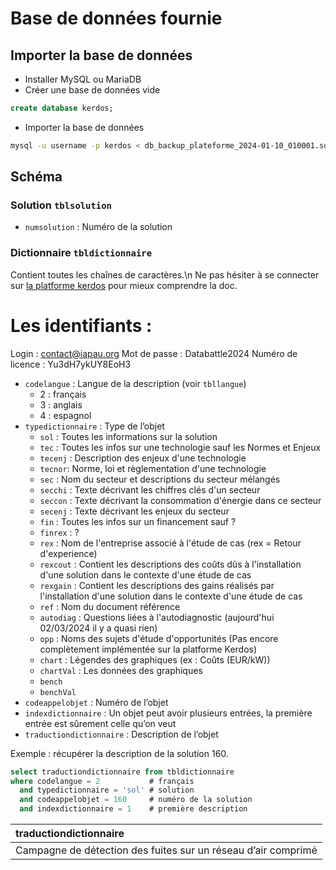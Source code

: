 # Base de données fournie

## Importer la base de données

- Installer MySQL ou MariaDB
- Créer une base de données vide
```sql
create database kerdos;
```
- Importer la base de données
```sh
mysql -u username -p kerdos < db_backup_plateforme_2024-01-10_010001.sql
```

## Schéma

### Solution `tblsolution`

- `numsolution` : Numéro de la solution

### Dictionnaire `tbldictionnaire`

Contient toutes les chaînes de caractères.\n 
Ne pas hésiter à se connecter sur [la platforme kerdos](https://plateforme.kerdos-energy.com/) pour mieux comprendre la doc.
# Les identifiants : 
Login : contact@iapau.org
Mot de passe : Databattle2024
Numéro de licence : Yu3dH7ykUY8EoH3

- `codelangue` : Langue de la description (voir `tbllangue`)
    - 2 : français
    - 3 : anglais
    - 4 : espagnol
- `typedictionnaire` : Type de l’objet
    - `sol` : Toutes les informations sur la solution
    - `tec` : Toutes les infos sur une technologie sauf les Normes et Enjeux
    - `tecenj` : Description des enjeux d'une technologie
    - `tecnor`: Norme, loi et règlementation d'une technologie
    - `sec` : Nom du secteur et descriptions du secteur mélangés
    - `secchi` : Texte décrivant les chiffres clés d'un secteur
    - `seccon` : Texte décrivant la consommation d'énergie dans ce secteur
    - `secenj` : Texte décrivant les enjeux du secteur
    - `fin` : Toutes les infos sur un financement sauf ?
    - `finrex` : ?
    - `rex` : Nom de l'entreprise associé à l'étude de cas (rex = Retour d'experience)
    - `rexcout` : Contient les descriptions des coûts dûs à l'installation d'une solution dans le contexte d'une étude de cas
    - `rexgain` : Contient les descriptions des gains réalisés par l'installation d'une solution dans le contexte d'une étude de cas
    - `ref` : Nom du document référence
    - `autodiag` : Questions liées à l'autodiagnostic (aujourd'hui 02/03/2024 il y a quasi rien)
    - `opp` : Noms des sujets d'étude d'opportunités (Pas encore complètement implémentée sur la platforme Kerdos)
    - `chart` : Légendes des graphiques (ex : Coûts (EUR/kW))
    - `chartVal` : Les données des graphiques
    - `bench` 
    - `benchVal`
- `codeappelobjet` : Numéro de l’objet
- `indexdictionnaire` : Un objet peut avoir plusieurs entrées, la première entrée est sûrement celle qu’on veut
- `traductiondictionnaire` : Description de l’objet

Exemple : récupérer la description de la solution 160.
```sql
select traductiondictionnaire from tbldictionnaire
where codelangue = 2           # français
  and typedictionnaire = 'sol' # solution
  and codeappelobjet = 160     # numéro de la solution
  and indexdictionnaire = 1    # première description
```
| traductiondictionnaire |
| :--- |
| Campagne de détection des fuites sur un réseau d’air comprimé |
